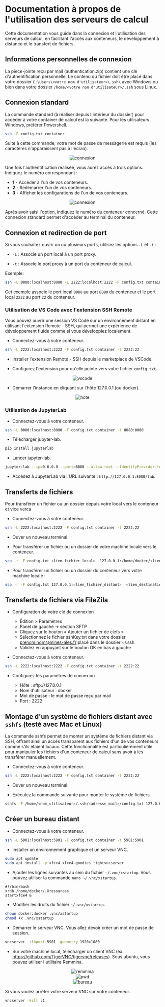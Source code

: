 # Documentation à propos de l'utilisation des serveurs de calcul

Cette documentation vous guide dans la connexion et l'utilisation des serveurs de calcul, en facilitant l'accès aux conteneurs, le développement à distance et le transfert de fichiers.

## Informations personnelles de connexion

La pièce-jointe reçu par mail (authentication.zip) contient une clé d'authentification personnelle. Le contenu du fichier doit être placé dans votre dossier `C:\Users\<votre nom d'utilisateur>\.ssh\` avec Windows ou bien dans votre dossier `/home/<votre nom d'utilisateur>/.ssh` sous Linux.

## Connexion standard

La commande standard (à réaliser depuis l'intérieur du dossier) pour accéder à votre container de calcul est la suivante. Pour les utilisateurs Windows, préférer Powershell. 

```bash
ssh -F config.txt container
```

Suite à cette commande, votre mot de passe de messagerie est requis (les caractères n'apparaissent pas à l'écran).

<div align="center">
    <img src="images/connexion.png" alt="connexion">
</div>

Une fois l'authentification réalisée, vous aurez accès à trois options. Indiquez le numéro correspondant :

* **1** - Accéder à l'un de vos conteneurs.
* **2** - Redémarrer l'un de vos conteneurs.
* **3** - Afficher les configurations de l'un de vos conteneurs.

<div align="center">
    <img src="images/options.png" alt="connexion">
</div>

Après avoir saisi l'option, indiquez le numéro du conteneur concerné. Cette connexion standard permet d'accéder au terminal du conteneur.

## Connexion et redirection de port

Si vous souhaitez ouvrir un ou plusieurs ports, utilisez les options `-L` et `-t` :

* `-L` : Associe un port local à un port proxy.

* `-t` : Associe le port proxy à un port du conteneur de calcul.

Exemple:

```bash
ssh -L 8080:localhost:8080 -L 2222:localhost:2222 -F config.txt container -t 8080:8080 2222:22
```

Cet exemple associe le port local `8080` au port `8080` du conteneur et le port local `2222` au port `22` du conteneur.

### Utilisation de VS Code avec l'extension SSH Remote

Vous pouvez ouvrir une session VS Code sur un environnement distant en utilisant l'extension Remote - SSH, qui permet une expérience de développement fluide comme si vous développiez localement.

* Connectez-vous à votre conteneur.

```bash
ssh -L 2222:localhost:2222 -F config.txt container -t 2222:22
```

* Installer l'extension Remote - SSH depuis le marketplace de VSCode.

* Configurez l'extension pour qu'elle pointe vers votre fichier `config.txt`.

<div align="center">
    <img src="images/vscode.png" alt="vscode">
</div>

* Démarrer l'instance en cliquant sur l'hôte 127.0.0.1 (ou docker).

<div align="center">
    <img src="images/hote.png" alt="hote">
</div>

### Utilisation de JupyterLab

* Connectez-vous à votre conteneur.

```bash
ssh -L 8080:localhost:8080 -F config.txt container -t 8080:8080
```

* Télécharger jupyter-lab.

```bash
pip install jupyterlab
```

* Lancer jupyter-lab.

```bash
jupyter-lab --ip=0.0.0.0 --port=8080 --allow-root --IdentityProvider.token=''
```

* Accédez à JupyterLab via l'URL suivante : `http://127.0.0.1:8080/lab`.


## Transferts de fichiers

Pour transférer un fichier ou un dossier depuis votre local vers le conteneur et vice verca

* Connectez-vous à votre conteneur.

```bash
ssh -L 2222:localhost:2222 -F config.txt container -t 2222:22
```

* Ouver un nouveau terminal.

* Pour transférer un fichier ou un dossier de votre machine locale vers le conteneur.

```bash
scp -r -F config.txt <lien_fichier_local>  127.0.0.1:/home/docker/<lien_destination_distant>
```

* Pour transférer un fichier ou un dossier du conteneur vers votre machine locale :

```bash
scp -r -F config.txt 127.0.0.1:<lien_fichier_distant>  <lien_destination_local>
```

## Transferts de fichiers via FileZila

* Configuration de votre clé de connexion

    * Édition > Paramètres
    * Panel de gauche → section SFTP
    * Cliquez sur le bouton « Ajouter un fichier de clefs »
    * Sélectionnez le fichier sshKey.txt dans votre dossier prenom.nom@mines-ales.fr placé dans le dossier ~/.ssh.
    * Validez en appuyant sur le bouton OK en bas à gauche

* Connectez-vous à votre conteneur.

```bash
ssh -L 2222:localhost:2222 -F config.txt container -t 2222:22
```

* Configurez les paramètres de connexion

    * Hôte : sftp://127.0.0.1
    * Nom d'utilisateur : docker
    * Mot de passe : le mot de passe reçu par mail
    * Port : 2222


## Montage d'un système de fichiers distant avec `sshfs` (testé avec Mac et Linux)

La commande sshfs permet de monter un système de fichiers distant via SSH, offrant ainsi un accès transparent aux fichiers d'un de vos conteneurs comme s'ils étaient locaux. Cette fonctionnalité est particulièrement utile pour manipuler les fichiers d'un conteneur de calcul sans avoir à les transférer manuellement.

* Connectez-vous à votre conteneur.

```bash
ssh -L 2222:localhost:2222 -F config.txt container -t 2222:22
```

* Ouver un nouveau terminal.

* Exécutez la commande suivante pour monter le système de fichiers.

```bash
sshfs -F /home/<nom_utilisateur>/.ssh/<adresse_mail>/config.txt 127.0.0.1:/home/docker/<lien_dossier_distant> <lien_dossier_local>
```

## Créer un bureau distant

* Connectez-vous à votre conteneur.

```bash
ssh -L 5901:localhost:5901 -F config.txt container -t 5901:5901
```

* Installer un environnement graphique et un serveur VNC.

```bash
sudo apt update
sudo apt install -y xfce4 xfce4-goodies tightvncserver
```

* Ajouter les lignes suivantes au sein du fichier `~/.vnc/xstartup`. Vous pouvez utiliser la commande `nano ~/.vnc/xstartup`.

```
#!/bin/bash
xrdb /home/docker/.Xresources
startxfce4 &
```

* Modifier les droits du fichier `~/.vnc/xstartup`.

```bash
chown docker:docker .vnc/xstartup
chmod +x .vnc/xstartup
```

* Démarrer le serveur VNC. Vous allez devoir créer un mot de passe de session.

```bash
vncserver -rfbport 5901 -geometry 1920x1080
```

* Sur votre machine local, télécharger un client VNC (ex. https://github.com/TigerVNC/tigervnc/releases). Sous ubuntu, vous pouvez utiliser l'utilitaire Remmina.

<div align="center">
    <img src="images/remmina.png" alt="remmina">
</div>

<div align="center">
    <img src="images/pwd.png" alt="pwd">
</div>

<div align="center">
    <img src="images/bureau.png" alt="bureau">
</div>

Si vous voulez arrêter votre serveur VNC sur votre conteneur.

```bash
vncserver -kill :1
```